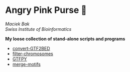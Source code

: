 # Angry Pink Purse 👛

*Maciek Bak*  
*Swiss Institute of Bioinformatics*

**My loose collection of stand-alone scripts and programs**

* [convert-GTF2BED](convert-GTF2BED)
* [filter-chromosomes](filter-chromosomes)
* [GTFPY](GTFPY)
* [merge-motifs](merge-motifs)
